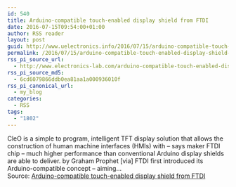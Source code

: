 ```yaml
---
id: 540
title: Arduino-compatible touch-enabled display shield from FTDI
date: 2016-07-15T09:54:00+01:00
author: RSS reader
layout: post
guid: http://www.uelectronics.info/2016/07/15/arduino-compatible-touch-enabled-display-shield-from-ftdi/
permalink: /2016/07/15/arduino-compatible-touch-enabled-display-shield-from-ftdi/
rss_pi_source_url:
  - http://www.electronics-lab.com/arduino-compatible-touch-enabled-display-shield-ftdi/
rss_pi_source_md5:
  - 6cd6079866ddb0ea81aa1a000936010f
rss_pi_canonical_url:
  - my_blog
categories:
  - RSS
tags:
  - "1802"
---
```

CleO is a simple to program, intelligent TFT display solution that allows the construction of human machine interfaces (HMIs) with – says maker FTDI chip – much higher performance than conventional Arduino display shields are able to deliver. by Graham Prophet [via] FTDI first introduced its Arduino-compatible concept – aiming…&#013;  
Source: <a href="http://www.electronics-lab.com/arduino-compatible-touch-enabled-display-shield-ftdi/" target="_blank">Arduino-compatible touch-enabled display shield from FTDI</a>